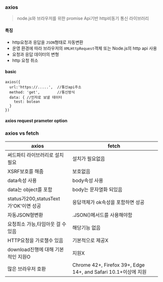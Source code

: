 ### axios
>node.js와 브라우저를 위한 promise Api기반 http비동기 통신 라이브러리
#### 특징
+ http요청과 응답을 ```JSON```형태로 자동변환
+ 운영 환경에 따라 브라우저의 ```XMLHttpRequest```객체 또는 Node.js의 http api 사용
+ 요청과 응답 데이터의 변형
+ http 요청 취소
#### basic
```
axios({
  url:'https://.....',  //통신api주소
  method: 'get',        //통신방식
  data: { //인자로 보낼 데이터
    test: bolean
  }
})
```
#### axios request prameter option

### axios vs fetch
|axios|fetch|
|------|---|
|써드파티 라이브러리로 설치 필요|설치가 필요없음|
|XSRF보호를 해줌|보호없음|
|data속성 사용|body속성 사용|
|data는 object를 포함|body는 문자열화 되있음|
|status가200,statusText가'OK'이면 성공|응답객체가 ok속성을 포함하면 성공|
|자동JSON형변환|.JSON()메서드를 사용해야함|
|요청최소 가능,타임아웃 걸 수 있음|해당기능 없음|
|HTTP요청을 가로챌수 있음|기본적으로 제공X|
|download진행에 대해 기본적인 지원O|지원X|
|많은 브라우저 호환|Chrome 42+, Firefox 39+, Edge 14+, and Safari 10.1+이상에 지원|

